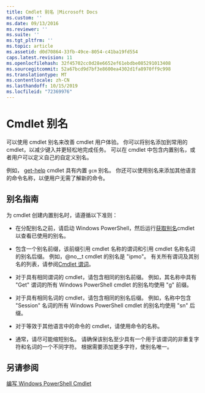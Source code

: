 ```yaml
---
title: Cmdlet 别名 |Microsoft Docs
ms.custom: ''
ms.date: 09/13/2016
ms.reviewer: ''
ms.suite: ''
ms.tgt_pltfrm: ''
ms.topic: article
ms.assetid: d0d70864-33fb-49ce-8054-c41ba19fd554
caps.latest.revision: 11
ms.openlocfilehash: 32f45702cc0d28e6652ef61ebdbe085291013408
ms.sourcegitcommit: 52a67bcd9d7bf3e8600ea4302d1fa8970ff9c998
ms.translationtype: MT
ms.contentlocale: zh-CN
ms.lasthandoff: 10/15/2019
ms.locfileid: "72369976"
---
```

# <a name="cmdlet-aliases"></a>Cmdlet 别名

可以使用 cmdlet 别名来改善 cmdlet 用户体验。 你可以将别名添加到常用的 cmdlet，以减少键入并更轻松地完成任务。 可以在 cmdlet 中包含内置别名，或者用户可以定义自己的自定义别名。

例如， [get-help](/powershell/module/microsoft.powershell.core/get-command) cmdlet 具有内置 `gcm` 别名。 你还可以使用别名来添加其他语言的命令名称，以便用户无需了解新的命令。

## <a name="alias-guidelines"></a>别名指南

为 cmdlet 创建内置别名时，请遵循以下准则：

- 在分配别名之前，请启动 Windows PowerShell，然后运行[获取别名](/powershell/module/Microsoft.PowerShell.Utility/Get-Alias)cmdlet 以查看已使用的别名。

- 包含一个别名前缀，该前缀引用 cmdlet 名称的谓词和引用 cmdlet 名称名词的别名后缀。 例如，@no__t cmdlet 的别名是 "ipmo"。 有关所有谓词及其别名的列表，请参阅[Cmdlet 谓词](./approved-verbs-for-windows-powershell-commands.md)。

- 对于具有相同谓词的 cmdlet，请包含相同的别名前缀。 例如，其名称中具有 "Get" 谓词的所有 Windows PowerShell cmdlet 的别名均使用 "g" 前缀。

- 对于具有相同名词的 cmdlet，请包含相同的别名后缀。 例如，名称中包含 "Session" 名词的所有 Windows PowerShell cmdlet 的别名均使用 "sn" 后缀。

- 对于等效于其他语言中的命令的 cmdlet，请使用命令的名称。

- 通常，请尽可能缩短别名。 请确保该别名至少具有一个用于该谓词的非重复字符和名词的一个不同字符。 根据需要添加更多字符，使别名唯一。

## <a name="see-also"></a>另请参阅

[编写 Windows PowerShell Cmdlet](./writing-a-windows-powershell-cmdlet.md)
